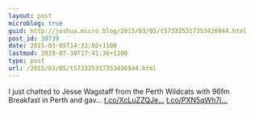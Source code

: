 ```yaml
---
layout: post
microblog: true
guid: http://joshua.micro.blog/2015/03/05/t573325317353426944.html
post_id: 38739
date: 2015-03-05T14:33:02+1100
lastmod: 2019-07-30T17:41:36+1100
type: post
url: /2015/03/05/t573325317353426944.html
---
```

I just chatted to Jesse Wagstaff from the Perth Wildcats with 96fm Breakfast in Perth and gav… [t.co/XcLuZZQJe...](http://t.co/XcLuZZQJeZ) [t.co/PXN5qWh7j...](http://t.co/PXN5qWh7jY)

